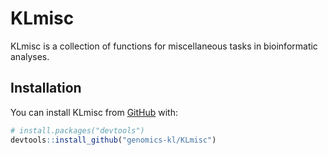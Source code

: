 
<!-- README.md is generated from README.Rmd. Please edit that file -->

# KLmisc

<!-- badges: start -->

<!-- badges: end -->

KLmisc is a collection of functions for miscellaneous tasks in
bioinformatic analyses.

## Installation

You can install KLmisc from [GitHub](https://github.com/) with:

``` r
# install.packages("devtools")
devtools::install_github("genomics-kl/KLmisc")
```

